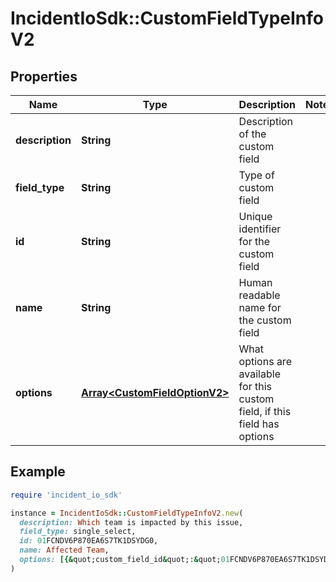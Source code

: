# IncidentIoSdk::CustomFieldTypeInfoV2

## Properties

| Name | Type | Description | Notes |
| ---- | ---- | ----------- | ----- |
| **description** | **String** | Description of the custom field |  |
| **field_type** | **String** | Type of custom field |  |
| **id** | **String** | Unique identifier for the custom field |  |
| **name** | **String** | Human readable name for the custom field |  |
| **options** | [**Array&lt;CustomFieldOptionV2&gt;**](CustomFieldOptionV2.md) | What options are available for this custom field, if this field has options |  |

## Example

```ruby
require 'incident_io_sdk'

instance = IncidentIoSdk::CustomFieldTypeInfoV2.new(
  description: Which team is impacted by this issue,
  field_type: single_select,
  id: 01FCNDV6P870EA6S7TK1DSYDG0,
  name: Affected Team,
  options: [{&quot;custom_field_id&quot;:&quot;01FCNDV6P870EA6S7TK1DSYDG0&quot;,&quot;id&quot;:&quot;01FCNDV6P870EA6S7TK1DSYDG0&quot;,&quot;sort_key&quot;:10,&quot;value&quot;:&quot;Product&quot;}]
)
```


